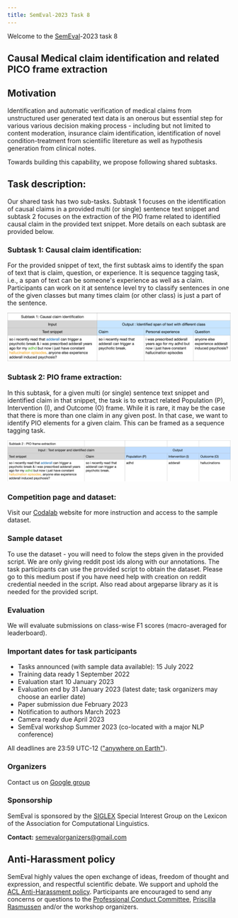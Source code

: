 ```yaml
---
title: SemEval-2023 Task 8
---
```


Welcome to the [SemEval](https://semeval.github.io/)-2023 task 8 
##  Causal Medical claim identification and related PICO frame extraction 


## Motivation 
Identification and automatic verification of medical claims from unstructured user generated text data is an onerous but essential step for various various decision making process - including but not limited to content moderation, insurance claim identification, identification of novel condition-treatment from scientiific litereture as well as hypothesis generation from clinical notes.  

Towards building this capability, we propose following shared subtasks. 

## Task description:  

Our shared task has two sub-tasks. Subtask 1 focuses on the identification of causal claims in a provided multi (or single) sentence text snippet and subtask 2 focuses on the extraction of the PIO frame related to identified causal claim in the provided text snippet. More details on each subtask are provided below. 

### Subtask 1: Causal claim identification:  

For the provided snippet of text, the first subtask aims to identify the span of text that is claim, question, or experience. It is sequence tagging task, i.e., a span of text can be someone's experience as well as a claim. Participants can work on it at sentence level try to classify sentences in one of the given classes but many times claim (or other class) is just a part of the sentence.  

![Subtask-1](subtask-1.png)   


### Subtask 2: PIO frame extraction:  

In this subtask, for a given multi (or single) sentence text snippet and identified claim in that snippet, the task is to extract related Population (P), Intervention (I), and Outcome (O) frame. While it is rare, it may be the case that there is more than one claim in any given post. In that case, we want to identify PIO elements for a given claim. This can be framed as a sequence tagging task.  


![Subtask-2](subtask-2.png)    

### Competition page and dataset:  
Visit our [Codalab](https://codalab.lisn.upsaclay.fr/competitions/6284?secret_key=effe6a1c-447e-4407-9085-e2168f92d4ea#learn_the_details-evaluation) website for more instruction and access to the sample dataset.   
  
### Sample dataset
  To use the dataset - you will need to folow the steps given in the provided script. We are only giving reddit post ids along with our annotations. The task participants can use the provided script to obtain the dataset. Please go to this medium post if you have need help with creation on reddit credential needed in the script. Also read about argeparse library as it is needed for the provided script.  
  
### Evaluation 
We will evaluate submissions on class-wise F1 scores (macro-averaged for leaderboard).

### Important dates for task participants

- Tasks announced (with sample data available): 15 July 2022
- Training data ready 1 September 2022
- Evaluation start 10 January 2023
- Evaluation end by 31 January 2023 (latest date; task organizers may choose an earlier date)
- Paper submission due February 2023
- Notification to authors March 2023
- Camera ready due April 2023
- SemEval workshop Summer 2023 (co-located with a major NLP conference)

All deadlines are 23:59 UTC-12 (["anywhere on Earth"](https://en.wikipedia.org/wiki/Anywhere_on_Earth)).


### Organizers
Contact us on [Google group](causal_claims@googlegroups.com)  


<!---
some commented files - we can add our new md files and hyperlink here if needed
### Resources

- [Frequently Asked Questions about SemEval](/faq.html)
- [Paper Submission Requirements](/paper-requirements.html)
- [Guidelines for Writing Papers](/system-paper-template.html)
- [SemEval-2023 call for task proposals (archival)](cft)
--->

### Sponsorship

SemEval is sponsored by the [SIGLEX](http://alt.qcri.org/siglex/) Special Interest Group on the Lexicon of the Association for Computational Linguistics.


__Contact:__ <semevalorganizers@gmail.com>
<!--- Most questions not answered by the above resources should be directed to organizers of specific [tasks](tasks.html).
General questions about SemEval organization should be directed to <semevalorganizers@gmail.com>.--->

## Anti-Harassment policy

SemEval highly values the open exchange of ideas, freedom of thought and expression, and respectful scientific debate.
We support and uphold the [ACL Anti-Harassment policy](https://www.aclweb.org/adminwiki/index.php?title=Anti-Harassment_Policy).
Participants are encouraged to send any concerns or questions to the [Professional Conduct Committee](https://www.aclweb.org/adminwiki/index.php?title=Professional_Conduct_Committee),
[Priscilla Rasmussen](mailto:acl@aclweb.org) and/or the workshop organizers.
